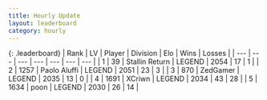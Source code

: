 ```yaml
---
title: Hourly Update
layout: leaderboard
category: hourly
---
```


{: .leaderboard}
| Rank | LV | Player | Division | Elo | Wins | Losses |
| --- | --- | --- | --- | --- | --- | --- |
| <span data-change="0">1</span> | 39 | <span title="ID: 771612">Stallin Return</span> | LEGEND | <span data-change="0">2054</span> | <span data-change="0">17</span> | <span data-change="0">1</span> |
| <span data-change="0">2</span> | 1257 | <span title="ID: 512212">Paolo Aluffi</span> | LEGEND | <span data-change="0">2051</span> | <span data-change="0">23</span> | <span data-change="0">3</span> |
| <span data-change="0">3</span> | 870 | <span title="ID: 90817">ZedGamer</span> | LEGEND | <span data-change="0">2035</span> | <span data-change="0">13</span> | <span data-change="0">0</span> |
| <span data-change="7">4</span> | 1691 | <span title="ID: 448883">XCriwn</span> | LEGEND | <span data-change="22">2034</span> | <span data-change="3">43</span> | <span data-change="0">28</span> |
| <span data-change="-1">5</span> | 1634 | <span title="ID: 540690">poon</span> | LEGEND | <span data-change="0">2030</span> | <span data-change="0">26</span> | <span data-change="0">14</span> |